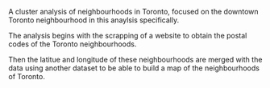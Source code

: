A cluster analysis of neighbourhoods in Toronto, focused on the downtown Toronto neighbourhood in this anaylsis specifically. 

The analysis begins with the scrapping of a website to obtain the postal codes of the Toronto neighbourhoods.

Then the latitue and longitude of these neighbourhoods are merged with the data using another dataset to be able to build a map of the neighbourhoods of Toronto. 
